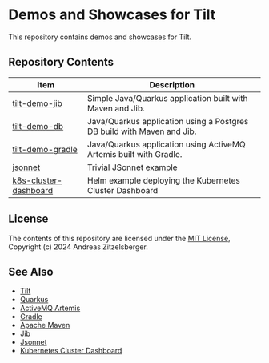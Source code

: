 # Demos and Showcases for Tilt

This repository contains demos and showcases for Tilt.

## Repository Contents

| Item                                           | Description                                                            |
|------------------------------------------------|------------------------------------------------------------------------|
| [tilt-demo-jib](tilt-demo-jib)                 | Simple Java/Quarkus application built with Maven and Jib.              |
| [tilt-demo-db](tilt-demo-db)                   | Java/Quarkus application using a Postgres DB build with Maven and Jib. |
| [tilt-demo-gradle](tilt-demo-gradle)           | Java/Quarkus application using ActiveMQ Artemis built with Gradle.     |
| [jsonnet](jsonnet)                             | Trivial JSonnet example                                                |
| [k8s-cluster-dashboard](k8s-cluster-dashboard) | Helm example deploying the Kubernetes Cluster Dashboard                |

## License

The contents of this repository are licensed under the [MIT License](LICENSE), Copyright (c) 2024 Andreas Zitzelsberger.

## See Also

* [Tilt](https://tilt.dev/)
* [Quarkus](https://quarkus.io/)
* [ActiveMQ Artemis](https://activemq.apache.org/components/artemis/)
* [Gradle](https://gradle.org/)
* [Apache Maven](https://maven.apache.org/)
* [Jib](https://github.com/GoogleContainerTools/jib)
* [Jsonnet](https://jsonnet.org/)
* [Kubernetes Cluster Dashboard](https://github.com/kubernetes/dashboard)
